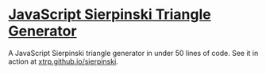 # [JavaScript Sierpinski Triangle Generator](https://xtrp.github.io/sierpinski/)

A JavaScript Sierpinski triangle generator in under 50 lines of code. See it in action at [xtrp.github.io/sierpinski](https://xtrp.github.io/sierpinski/).
